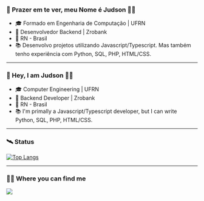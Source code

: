 <!--
**judsonc/judsonc** is a ✨ _special_ ✨ repository because its `README.md` (this file) appears on your GitHub profile.

Here are some ideas to get you started:

- 🔭 I’m currently working on ...
- 🌱 I’m currently learning ...
- 👯 I’m looking to collaborate on ...
- 🤔 I’m looking for help with ...
- 💬 Ask me about ...
- 📫 How to reach me: ...
- 😄 Pronouns: ...
- ⚡ Fun fact: ...
-->

### 👋 Prazer em te ver, meu Nome é Judson 🤭🤭

<ul>
  <li> 🎓 Formado em Engenharia de Computação | UFRN </li>
  <li> 💼 Desenvolvedor Backend | Zrobank </li>
  <li>📍 RN - Brasil </li>
  <li> 📚 Desenvolvo projetos utilizando Javascript/Typescript. Mas também tenho experiência com Python, SQL, PHP, HTML/CSS. </li>
</ul>

<hr>

### 👋 Hey, I am Judson 🤭🤭

<ul>
  <li> 🎓 Computer Engineering | UFRN </li>
  <li> 💼 Backend Developer | Zrobank </li>
  <li>📍 RN - Brasil </li>
  <li> 📚 I'm primally a Javascript/Typescript developer, but I can write Python, SQL, PHP, HTML/CSS. </li>
</ul>

<hr>

### 🛰️ Status

[![Top Langs](https://github-readme-stats.vercel.app/api/top-langs/?username=judsonc&layout=compact&theme=radical)](https://github.com/anuraghazra/github-readme-stats)

<hr>

### 🕵🏿 Where you can find me

<a href="https://www.linkedin.com/in/judsoncosta/" target="_blank"> 
  <img src="https://img.shields.io/badge/-Linkedin-6633cc?style=for-the-badge&logo=LinkedIn&color=blue&link=https://www.linkedin.com/in/judsoncosta/"> 
</a>
